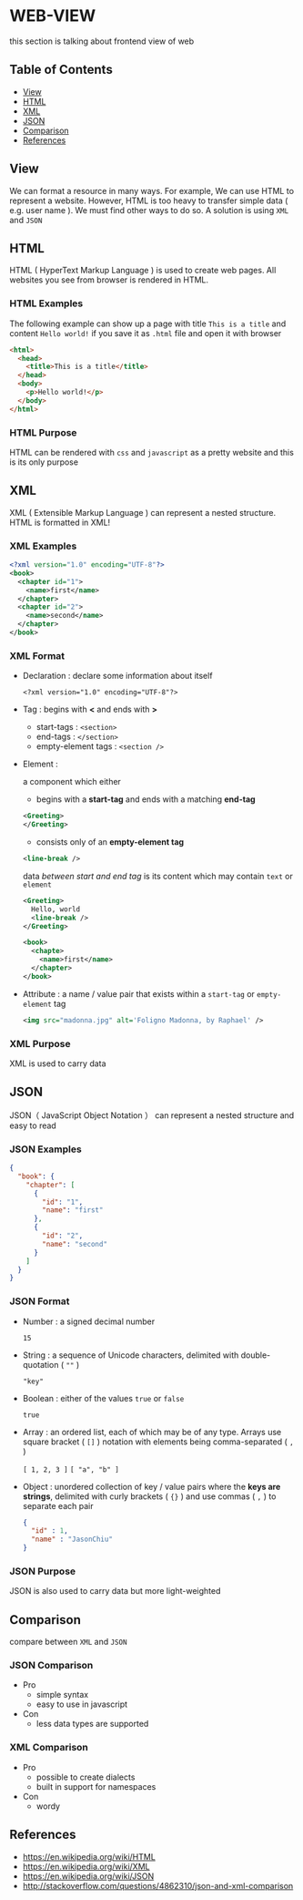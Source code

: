 # WEB-VIEW
this section is talking about frontend view of web

## Table of Contents
- [View](#View)
- [HTML](#HTML)
- [XML](#XML)
- [JSON](#JSON)
- [Comparison](#Comparison)
- [References](#References)

## View
We can format a resource in many ways. For example, We can use HTML to represent a website. However, HTML is too heavy to transfer simple data ( e.g. user name ). We must find other ways to do so. A solution is using `XML` and `JSON`

## HTML
HTML ( HyperText Markup Language ) is used to create web pages.
All websites you see from browser is rendered in HTML.

### HTML Examples

The following example can show up a page with title `This is a title` and content `Hello world!` if you save it as `.html` file and open it with browser

```html
<html>
  <head>
    <title>This is a title</title>
  </head>
  <body>
    <p>Hello world!</p>
  </body>
</html>
```

### HTML Purpose
HTML can be rendered with `css` and `javascript` as a pretty website and this is its only purpose

## XML
XML ( Extensible Markup Language  ) can represent a nested structure. HTML is formatted in XML!

### XML Examples
```xml
<?xml version="1.0" encoding="UTF-8"?>
<book>
  <chapter id="1">
    <name>first</name>
  </chapter>
  <chapter id="2">
    <name>second</name>
  </chapter>
</book>
```

### XML Format

- Declaration : declare some information about itself

    `<?xml version="1.0" encoding="UTF-8"?>`

- Tag : begins with **<** and ends with **>**
  - start-tags : `<section>`
  - end-tags : `</section>`
  - empty-element tags : `<section />`

- Element :

  a component which either
  - begins with a **start-tag** and ends with a matching **end-tag**
  ```xml
  <Greeting>
  </Greeting>
  ```

  - consists only of an **empty-element tag**
  ```xml
  <line-break />
  ```

  data *between start and end tag* is its content which may contain  `text` or `element`

  ```xml
  <Greeting>
    Hello, world
    <line-break />
  </Greeting>
  ```

  ```xml
  <book>
    <chapte>
      <name>first</name>
    </chapter>
  </book>
  ```

- Attribute : a name / value pair that exists within a `start-tag` or `empty-element` tag
  ```xml
  <img src="madonna.jpg" alt='Foligno Madonna, by Raphael' />
  ```

### XML Purpose
XML is used to carry data


## JSON
JSON（ JavaScript Object Notation ） can represent a nested structure and easy to read

### JSON Examples
```json
{
  "book": {
    "chapter": [
      {
        "id": "1",
        "name": "first"
      },
      {
        "id": "2",
        "name": "second"
      }
    ]
  }
}
```

### JSON Format
- Number  : a signed decimal number

  `15`

- String  : a sequence of Unicode characters, delimited with double-quotation ( `""` )

  `"key"`

- Boolean : either of the values `true` or `false`

  `true`

- Array   : an ordered list, each of which may be of any type. Arrays use square bracket ( `[]` ) notation with elements being comma-separated ( `,` )

  `[ 1, 2, 3 ]` `[ "a", "b" ]`

- Object  : unordered collection of key / value pairs where the **keys are strings**, delimited with curly brackets ( `{}` ) and use commas ( `,` ) to separate each pair

  ```json
  {
    "id" : 1,
    "name" : "JasonChiu"
  }
  ```

### JSON Purpose
JSON is also used to carry data but more light-weighted

## Comparison
compare between `XML` and `JSON`

### JSON Comparison
- Pro
  - simple syntax
  - easy to use in javascript
- Con
  - less data types are supported

### XML Comparison
- Pro
  - possible to create dialects
  - built in support for namespaces
- Con
  - wordy

## References
- https://en.wikipedia.org/wiki/HTML
- https://en.wikipedia.org/wiki/XML
- https://en.wikipedia.org/wiki/JSON
- http://stackoverflow.com/questions/4862310/json-and-xml-comparison
